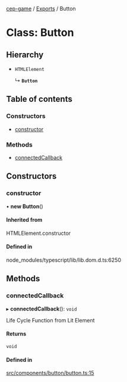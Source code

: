 [cep-game](../README.md) / [Exports](../modules.md) / Button

# Class: Button

## Hierarchy

- `HTMLElement`

  ↳ **`Button`**

## Table of contents

### Constructors

- [constructor](Button.md#constructor)

### Methods

- [connectedCallback](Button.md#connectedcallback)

## Constructors

### constructor

• **new Button**()

#### Inherited from

HTMLElement.constructor

#### Defined in

node_modules/typescript/lib/lib.dom.d.ts:6250

## Methods

### connectedCallback

▸ **connectedCallback**(): `void`

Life Cycle Function from Lit Element

#### Returns

`void`

#### Defined in

[src/components/button/button.ts:15](https://github.com/CEP-Gruppe-2/cep-game/blob/67020bd/src/components/button/button.ts#L15)
